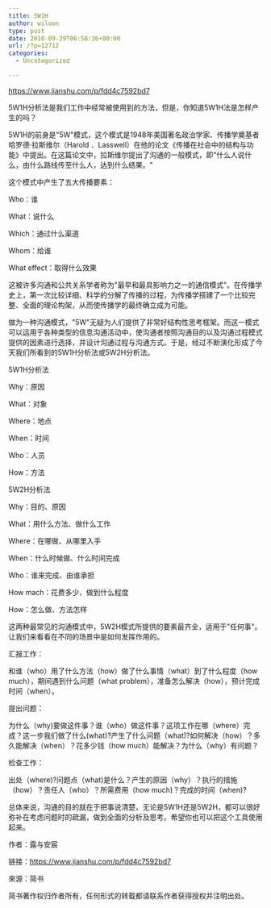 ```yaml
---
title: 5W1H
author: wiloon
type: post
date: 2018-09-29T06:58:36+00:00
url: /?p=12712
categories:
  - Uncategorized

---
```

https://www.jianshu.com/p/fdd4c7592bd7

5W1H分析法是我们工作中经常被使用到的方法，但是，你知道5W1H法是怎样产生的吗？

5W1H的前身是"5W"模式，这个模式是1948年美国著名政治学家、传播学奠基者哈罗德·拉斯维尔（Harold ．Lasswell）在他的论文《传播在社会中的结构与功能》中提出。在这篇论文中，拉斯维尔提出了沟通的一般模式，即"什么人说什么，由什么路线传至什么人，达到什么结果。"

这个模式中产生了五大传播要素：

Who：谁

What：说什么

Which：通过什么渠道

Whom：给谁

What effect：取得什么效果

这被许多沟通和公共关系学者称为"最早和最具影响力之一的通信模式"。在传播学史上，第一次比较详细、科学的分解了传播的过程，为传播学搭建了一个比较完整、全面的理论构架，从而使传播学的最终确立成为可能。

做为一种沟通模式，"5W"无疑为人们提供了非常好结构性思考框架。而这一模式可以运用于各种类型的信息沟通活动中，使沟通者按照沟通目的以及沟通过程模式提供的因素进行选择，并设计沟通过程与沟通方式。于是，经过不断演化形成了今天我们所看到的5W1H分析法或5W2H分析法。

5W1H分析法

Why：原因

What：对象

Where：地点

When：时间

Who：人员

How：方法

5W2H分析法

Why：目的、原因

What：用什么方法、做什么工作

Where：在哪做、从哪里入手

When：什么时候做、什么时间完成

Who：谁来完成、由谁承担

How mach：花费多少、做到什么程度

How：怎么做、方法怎样

这两种最常见的沟通模式中，5W2H模式所提供的要素最齐全，适用于"任何事"。让我们来看看在不同的场景中是如何发挥作用的。

汇报工作：

和谁（who）用了什么方法（how）做了什么事情（what）到了什么程度（how much），期间遇到什么问题（what problem），准备怎么解决（how），预计完成时间（when）。

提出问题：

为什么（why)要做这件事？谁（who）做这件事？这项工作在哪（where）完成？这一步我们做了什么(what)?产生了什么问题（what)?如何解决（how）？多久能解决（when）？花多少钱（how much）能解决？为什么（why）有问题？

检查工作：

出处（where)?问题点（what)是什么？产生的原因（why）？执行的措施（how）？责任人（who）？所需费用（how much)？完成的时间（when)?

总体来说，沟通的目的就在于把事说清楚，无论是5W1H还是5W2H，都可以很好弥补在考虑问题时的疏漏，做到全面的分析及思考。希望你也可以把这个工具使用起来。

<END>

作者：露与安宸
  
链接：https://www.jianshu.com/p/fdd4c7592bd7
  
來源：简书
  
简书著作权归作者所有，任何形式的转载都请联系作者获得授权并注明出处。